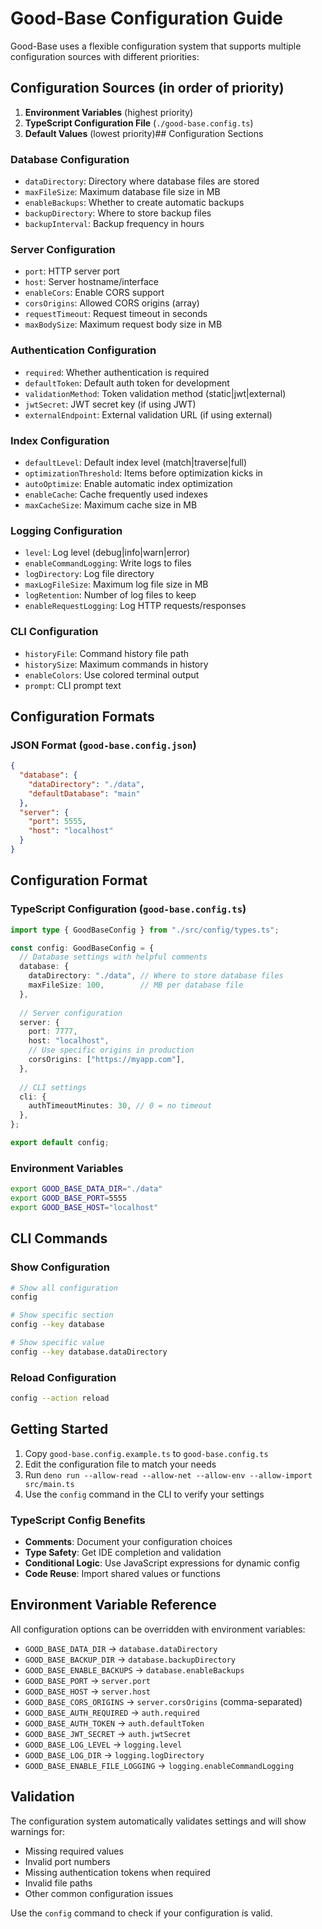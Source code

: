 # Good-Base Configuration Guide

Good-Base uses a flexible configuration system that supports multiple
configuration sources with different priorities:

## Configuration Sources (in order of priority)

1. **Environment Variables** (highest priority)
2. **TypeScript Configuration File** (`./good-base.config.ts`)
3. **Default Values** (lowest priority)## Configuration Sections

### Database Configuration

- `dataDirectory`: Directory where database files are stored
- `maxFileSize`: Maximum database file size in MB
- `enableBackups`: Whether to create automatic backups
- `backupDirectory`: Where to store backup files
- `backupInterval`: Backup frequency in hours

### Server Configuration

- `port`: HTTP server port
- `host`: Server hostname/interface
- `enableCors`: Enable CORS support
- `corsOrigins`: Allowed CORS origins (array)
- `requestTimeout`: Request timeout in seconds
- `maxBodySize`: Maximum request body size in MB

### Authentication Configuration

- `required`: Whether authentication is required
- `defaultToken`: Default auth token for development
- `validationMethod`: Token validation method (static|jwt|external)
- `jwtSecret`: JWT secret key (if using JWT)
- `externalEndpoint`: External validation URL (if using external)

### Index Configuration

- `defaultLevel`: Default index level (match|traverse|full)
- `optimizationThreshold`: Items before optimization kicks in
- `autoOptimize`: Enable automatic index optimization
- `enableCache`: Cache frequently used indexes
- `maxCacheSize`: Maximum cache size in MB

### Logging Configuration

- `level`: Log level (debug|info|warn|error)
- `enableCommandLogging`: Write logs to files
- `logDirectory`: Log file directory
- `maxLogFileSize`: Maximum log file size in MB
- `logRetention`: Number of log files to keep
- `enableRequestLogging`: Log HTTP requests/responses

### CLI Configuration

- `historyFile`: Command history file path
- `historySize`: Maximum commands in history
- `enableColors`: Use colored terminal output
- `prompt`: CLI prompt text

## Configuration Formats

### JSON Format (`good-base.config.json`)

```json
{
  "database": {
    "dataDirectory": "./data",
    "defaultDatabase": "main"
  },
  "server": {
    "port": 5555,
    "host": "localhost"
  }
}
```

## Configuration Format

### TypeScript Configuration (`good-base.config.ts`)

```typescript
import type { GoodBaseConfig } from "./src/config/types.ts";

const config: GoodBaseConfig = {
  // Database settings with helpful comments
  database: {
    dataDirectory: "./data", // Where to store database files
    maxFileSize: 100,        // MB per database file
  },
  
  // Server configuration
  server: {
    port: 7777,
    host: "localhost",
    // Use specific origins in production
    corsOrigins: ["https://myapp.com"],
  },
  
  // CLI settings
  cli: {
    authTimeoutMinutes: 30, // 0 = no timeout
  },
};

export default config;
```

### Environment Variables

```bash
export GOOD_BASE_DATA_DIR="./data"
export GOOD_BASE_PORT=5555
export GOOD_BASE_HOST="localhost"
```

## CLI Commands

### Show Configuration

```bash
# Show all configuration
config

# Show specific section
config --key database

# Show specific value  
config --key database.dataDirectory
```

### Reload Configuration

```bash
config --action reload
```

## Getting Started

1. Copy `good-base.config.example.ts` to `good-base.config.ts`
2. Edit the configuration file to match your needs
3. Run `deno run --allow-read --allow-net --allow-env --allow-import src/main.ts`
4. Use the `config` command in the CLI to verify your settings

### TypeScript Config Benefits

- **Comments**: Document your configuration choices
- **Type Safety**: Get IDE completion and validation
- **Conditional Logic**: Use JavaScript expressions for dynamic config
- **Code Reuse**: Import shared values or functions

## Environment Variable Reference

All configuration options can be overridden with environment variables:

- `GOOD_BASE_DATA_DIR` → `database.dataDirectory`
- `GOOD_BASE_BACKUP_DIR` → `database.backupDirectory`
- `GOOD_BASE_ENABLE_BACKUPS` → `database.enableBackups`
- `GOOD_BASE_PORT` → `server.port`
- `GOOD_BASE_HOST` → `server.host`
- `GOOD_BASE_CORS_ORIGINS` → `server.corsOrigins` (comma-separated)
- `GOOD_BASE_AUTH_REQUIRED` → `auth.required`
- `GOOD_BASE_AUTH_TOKEN` → `auth.defaultToken`
- `GOOD_BASE_JWT_SECRET` → `auth.jwtSecret`
- `GOOD_BASE_LOG_LEVEL` → `logging.level`
- `GOOD_BASE_LOG_DIR` → `logging.logDirectory`
- `GOOD_BASE_ENABLE_FILE_LOGGING` → `logging.enableCommandLogging`

## Validation

The configuration system automatically validates settings and will show warnings
for:

- Missing required values
- Invalid port numbers
- Missing authentication tokens when required
- Invalid file paths
- Other common configuration issues

Use the `config` command to check if your configuration is valid.

